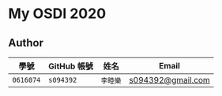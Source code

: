 # My OSDI 2020

## Author

| 學號 | GitHub 帳號 | 姓名 | Email |
| --- | ----------- | --- | --- |
|`0616074`| `s094392` | `李睦樂` | s094392@gmail.com |

